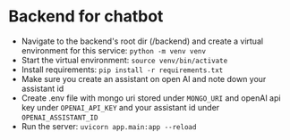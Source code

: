 # Backend for chatbot  
* Navigate to the backend's root dir (/backend) and create a virtual environment for this service: ```python -m venv venv```
* Start the virtual environment: ```source venv/bin/activate```
* Install requirements: ```pip install -r requirements.txt```
* Make sure you create an assistant on open AI and note down your assistant id  
* Create .env file with mongo uri stored under ```MONGO_URI``` and openAI api key under ```OPENAI_API_KEY``` and your assistant id under ```OPENAI_ASSISTANT_ID```  
* Run the server: ```uvicorn app.main:app --reload```